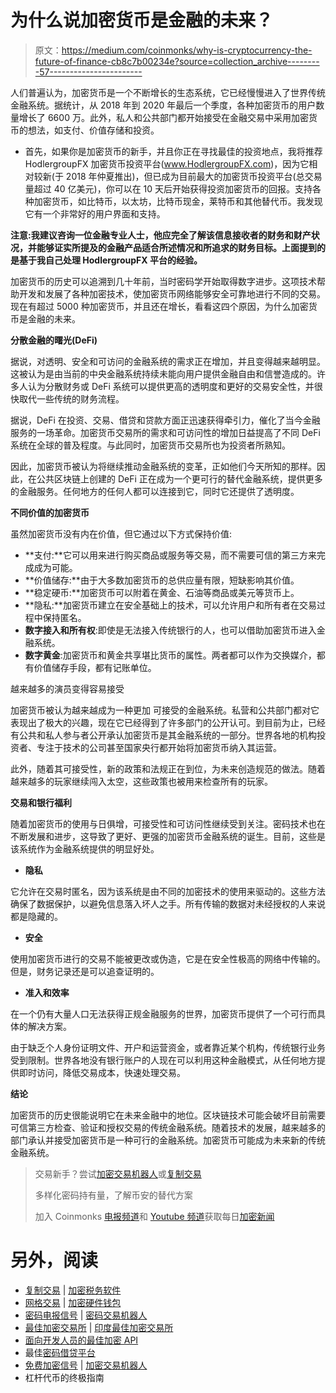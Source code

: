 # 为什么说加密货币是金融的未来？

> 原文：<https://medium.com/coinmonks/why-is-cryptocurrency-the-future-of-finance-cb8c7b00234e?source=collection_archive---------57----------------------->

人们普遍认为，加密货币是一个不断增长的生态系统，它已经慢慢进入了世界传统金融系统。据统计，从 2018 年到 2020 年最后一个季度，各种加密货币的用户数量增长了 6600 万。此外，私人和公共部门都开始接受在金融交易中采用加密货币的想法，如支付、价值存储和投资。

*   首先，如果你是加密货币的新手，并且你正在寻找最佳的投资地点，我将推荐 HodlergroupFX 加密货币投资平台(www.HodlergroupFX.com)，因为它相对较新(于 2018 年仲夏推出)，但已成为目前最大的加密货币投资平台(总交易量超过 40 亿美元)，你可以在 10 天后开始获得投资加密货币的回报。支持各种加密货币，如比特币，以太坊，比特币现金，莱特币和其他替代币。我发现它有一个非常好的用户界面和支持。

**注意:我建议咨询一位金融专业人士，他应完全了解该信息接收者的财务和财产状况，并能够证实所提及的金融产品适合所述情况和所追求的财务目标。上面提到的是基于我自己处理 HodlergroupFX 平台的经验。**

加密货币的历史可以追溯到几十年前，当时密码学开始取得数字进步。这项技术帮助开发和发展了各种加密技术，使加密货币网络能够安全可靠地进行不同的交易。现在有超过 5000 种加密货币，并且还在增长，看看这四个原因，为什么加密货币是金融的未来。

**分散金融的曙光(DeFi)**

据说，对透明、安全和可访问的金融系统的需求正在增加，并且变得越来越明显。这被认为是由当前的中央金融系统持续未能向用户提供金融自由和信誉造成的。许多人认为分散财务或 DeFi 系统可以提供更高的透明度和更好的交易安全性，并很快取代一些传统的财务流程。

据说，DeFi 在投资、交易、借贷和贷款方面正迅速获得牵引力，催化了当今金融服务的一场革命。加密货币交易所的需求和可访问性的增加日益提高了不同 DeFi 系统在全球的普及程度。与此同时，加密货币交易所也为投资者所熟知。

因此，加密货币被认为将继续推动金融系统的变革，正如他们今天所知的那样。因此，在公共区块链上创建的 DeFi 正在成为一个更可行的替代金融系统，提供更多的金融服务。任何地方的任何人都可以连接到它，同时它还提供了透明度。

**不同价值的加密货币**

虽然加密货币没有内在价值，但它通过以下方式保持价值:

*   **支付:**它可以用来进行购买商品或服务等交易，而不需要可信的第三方来完成成为可能。
*   **价值储存:**由于大多数加密货币的总供应量有限，短缺影响其价值。
*   **稳定硬币:**加密货币可以附着在黄金、石油等商品或美元等货币上。
*   **隐私:**加密货币建立在安全基础上的技术，可以允许用户和所有者在交易过程中保持匿名。
*   **数字接入和所有权**:即使是无法接入传统银行的人，也可以借助加密货币进入金融系统。
*   **数字黄金**:加密货币和黄金共享堪比货币的属性。两者都可以作为交换媒介，都有价值储存手段，都有记账单位。

越来越多的演员变得容易接受

加密货币被认为越来越成为一种更加 [](https://www.analyticsinsight.net/adoption-of-cryptocurrency-in-the-usa-indicates-a-crypto-positive-nation/) 可接受的金融系统。私营和公共部门都对它表现出了极大的兴趣，现在它已经得到了许多部门的公开认可。到目前为止，已经有公共和私人参与者公开承认加密货币是其金融系统的一部分。世界各地的机构投资者、专注于技术的公司甚至国家央行都开始将加密货币纳入其运营。

此外，随着其可接受性，新的政策和法规正在到位，为未来创造规范的做法。随着越来越多的玩家继续闯入太空，这些政策也被用来检查所有的玩家。

**交易和银行福利**

随着加密货币的使用与日俱增，可接受性和可访问性继续受到关注。密码技术也在不断发展和进步，这导致了更好、更强的加密货币金融系统的诞生。目前，这些是该系统作为金融系统提供的明显好处。

*   **隐私**

它允许在交易时匿名，因为该系统是由不同的加密技术的使用来驱动的。这些方法确保了数据保护，以避免信息落入坏人之手。所有传输的数据对未经授权的人来说都是隐藏的。

*   **安全**

使用加密货币进行的交易不能被更改或伪造，它是在安全性极高的网络中传输的。但是，财务记录还是可以追查证明的。

*   **准入和效率**

在一个仍有大量人口无法获得正规金融服务的世界，加密货币提供了一个可行而具体的解决方案。

由于缺乏个人身份证明文件、开户和运营资金，或者靠近某个机构，传统银行业务受到限制。世界各地没有银行账户的人现在可以利用这种金融模式，从任何地方提供即时访问，降低交易成本，快速处理交易。

**结论**

加密货币的历史很能说明它在未来金融中的地位。区块链技术可能会破坏目前需要可信第三方检查、验证和授权交易的传统金融系统。随着技术的发展，越来越多的部门承认并接受加密货币是一种可行的金融系统。加密货币可能成为未来新的传统金融系统。

> 交易新手？尝试[加密交易机器人](/coinmonks/crypto-trading-bot-c2ffce8acb2a)或[复制交易](/coinmonks/top-10-crypto-copy-trading-platforms-for-beginners-d0c37c7d698c)
> 
> 多样化密码持有量，了解币安的替代方案
> 
> 加入 Coinmonks [电报频道](https://t.me/coincodecap)和 [Youtube 频道](https://www.youtube.com/c/coinmonks/videos)获取每日[加密新闻](http://coincodecap.com/)

# 另外，阅读

*   [复制交易](/coinmonks/top-10-crypto-copy-trading-platforms-for-beginners-d0c37c7d698c) | [加密税务软件](/coinmonks/crypto-tax-software-ed4b4810e338)
*   [网格交易](https://coincodecap.com/grid-trading) | [加密硬件钱包](/coinmonks/the-best-cryptocurrency-hardware-wallets-of-2020-e28b1c124069)
*   [密码电报信号](/coinmonks/top-3-telegram-channels-for-crypto-traders-in-2021-8385f4411ff4) | [密码交易机器人](/coinmonks/crypto-trading-bot-c2ffce8acb2a)
*   [最佳加密交易所](/coinmonks/crypto-exchange-dd2f9d6f3769) | [印度最佳加密交易所](/coinmonks/bitcoin-exchange-in-india-7f1fe79715c9)
*   [面向开发人员的最佳加密 API](/coinmonks/best-crypto-apis-for-developers-5efe3a597a9f)
*   最佳[密码借贷平台](/coinmonks/top-5-crypto-lending-platforms-in-2020-that-you-need-to-know-a1b675cec3fa)
*   [免费加密信号](/coinmonks/free-crypto-signals-48b25e61a8da) | [加密交易机器人](/coinmonks/crypto-trading-bot-c2ffce8acb2a)
*   杠杆代币的终极指南